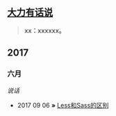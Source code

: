 ## [大力有话说](http://laoxue.org)
> **xx：xxxxxx。**

## 2017
### 六月

*说话*

*  2017 09 06 **»** [Less和Sass的区别](https://github.com/laoxue/bolg/issues/1)